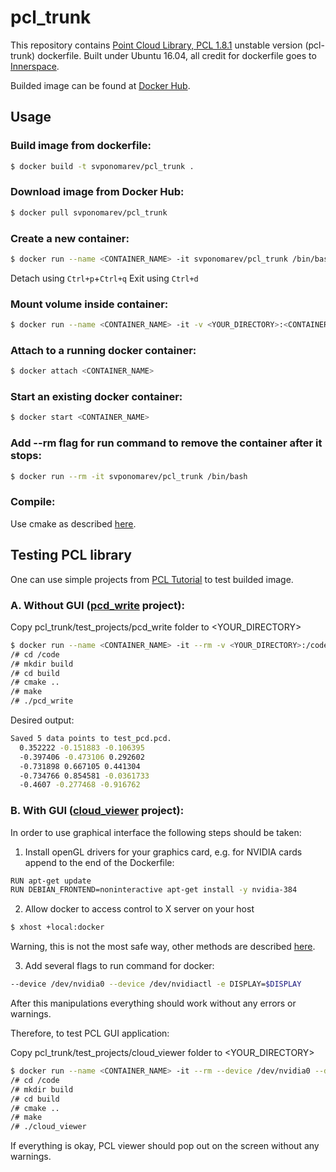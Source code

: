 # pcl_trunk

This repository contains [Point Cloud Library, PCL 1.8.1][1] unstable version (pcl-trunk) dockerfile. Built under Ubuntu 16.04, all credit for dockerfile goes to [Innerspace][2].

Builded image can be found at [Docker Hub][3].

## Usage
### Build image from dockerfile:
```sh
$ docker build -t svponomarev/pcl_trunk .
```
### Download image from Docker Hub:
```sh
$ docker pull svponomarev/pcl_trunk
```
### Create a new container:
```sh
$ docker run --name <CONTAINER_NAME> -it svponomarev/pcl_trunk /bin/bash
```
Detach using `Ctrl+p`+`Ctrl+q`
Exit using `Ctrl+d`
### Mount volume inside container:
```sh
$ docker run --name <CONTAINER_NAME> -it -v <YOUR_DIRECTORY>:<CONTAINER_DIRECTORY> svponomarev/pcl_trunk /bin/bash
```
### Attach to a running docker container:
```sh
$ docker attach <CONTAINER_NAME>
```
### Start an existing docker container:
```sh
$ docker start <CONTAINER_NAME>
```
### Add --rm flag for run command to remove the container after it stops:
```sh
$ docker run --rm -it svponomarev/pcl_trunk /bin/bash
```
### Compile:
Use cmake as described [here][4].

## Testing PCL library
One can use simple projects from [PCL Tutorial][5] to test builded image.

### A. Without GUI ([pcd_write][6] project):

Copy pcl_trunk/test_projects/pcd_write folder to <YOUR_DIRECTORY>
```sh
$ docker run --name <CONTAINER_NAME> -it --rm -v <YOUR_DIRECTORY>:/code svponomarev/pcl_trunk /bin/bash
/# cd /code
/# mkdir build
/# cd build
/# cmake ..
/# make
/# ./pcd_write
```
Desired output:
```sh
Saved 5 data points to test_pcd.pcd.
  0.352222 -0.151883 -0.106395
  -0.397406 -0.473106 0.292602
  -0.731898 0.667105 0.441304
  -0.734766 0.854581 -0.0361733
  -0.4607 -0.277468 -0.916762
```

### B. With GUI ([cloud_viewer][7] project):

In order to use graphical interface the following steps should be taken:
1. Install openGL drivers for your graphics card, e.g. for NVIDIA cards append to the end of the Dockerfile:
```sh
RUN apt-get update
RUN DEBIAN_FRONTEND=noninteractive apt-get install -y nvidia-384
```
2. Allow docker to access control to X server on your host
```sh
$ xhost +local:docker
```
Warning, this is not the most safe way, other methods are described [here][8].

3. Add several flags to run command for docker:
```sh
--device /dev/nvidia0 --device /dev/nvidiactl -e DISPLAY=$DISPLAY
```
After this manipulations everything should work without any errors or warnings.

Therefore, to test PCL GUI application:

Copy pcl_trunk/test_projects/cloud_viewer folder to <YOUR_DIRECTORY>
```sh
$ docker run --name <CONTAINER_NAME> -it --rm --device /dev/nvidia0 --device /dev/nvidiactl -e DISPLAY=$DISPLAY -v <YOUR_DIRECTORY>:/code svponomarev/pcl_trunk /bin/bash
/# cd /code
/# mkdir build
/# cd build
/# cmake ..
/# make
/# ./cloud_viewer
```
If everything is okay, PCL viewer should pop out on the screen without any warnings.

[1]: http://pointclouds.org/
[2]: https://github.com/innerspacehq/docker-pcl
[3]: https://hub.docker.com/r/svponomarev/pcl_trunk/
[4]: http://pointclouds.org/documentation/tutorials/using_pcl_pcl_config.php#using-pcl-pcl-config
[5]: http://pointclouds.org/documentation/tutorials/
[6]: http://pointclouds.org/documentation/tutorials/writing_pcd.php#writing-pcd
[7]: http://pointclouds.org/documentation/tutorials/cloud_viewer.php#cloud-viewer
[8]: http://wiki.ros.org/docker/Tutorials/GUI
